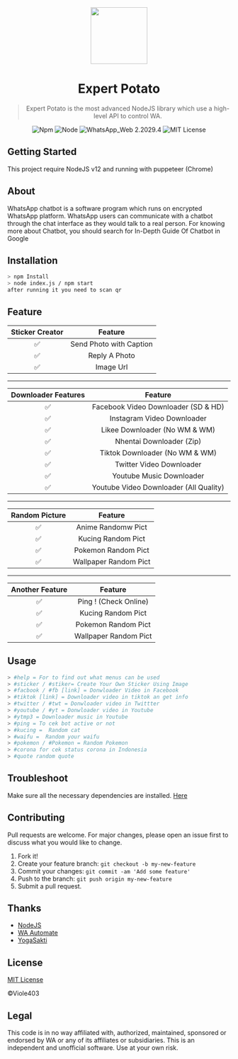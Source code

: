 <div align="center">
<img src="https://gist.githubusercontent.com/Viole403/cfca87e2adc375c7985568aa676ee733/raw/ffb75d63148cdaabae24acb754b8cf0ffc2d7b47/bot.png" width="128" height="128"/>

# Expert Potato

> Expert Potato is the most advanced NodeJS library which use a high-level API to control WA.
>
>

![Npm](https://img.shields.io/badge/npm-6.14.7-brightgreen)
![Node](https://img.shields.io/badge/node-14.6.0-brightgreen)
![WhatsApp_Web 2.2029.4](https://img.shields.io/badge/WhatsApp_Web-2.2029.4-brightgreen.svg)
![MIT License](https://img.shields.io/npm/l/license?color=brigtgreen&label=License)
</div>

## Getting Started

This project require NodeJS v12 and running with puppeteer (Chrome)

## About

WhatsApp chatbot is a software program which runs on encrypted WhatsApp platform. WhatsApp users can communicate with a chatbot through the chat interface as they would talk to a real person. For knowing more about Chatbot, you should search for In-Depth Guide Of Chatbot in Google

## Installation

```bash
> npm Install
> node index.js / npm start
after running it you need to scan qr
```

## Feature


| Sticker Creator |                 Feature            |
| :-----------: | :--------------------------------: |
|       ✅       | Send Photo with Caption |
|       ✅       | Reply A Photo |
|       ✅       | Image Url |

---
| Downloader Features |                     Feature                |
| :------------: | :---------------------------------------------: |
|       ✅        |   Facebook Video Downloader (SD & HD)         |
|       ✅        |   Instagram Video Downloader                  |
|       ✅        |   Likee Downloader (No WM & WM)               |
|       ✅        |   Nhentai Downloader (Zip)                    |
|       ✅        |   Tiktok Downloader (No WM & WM)              |
|       ✅        |   Twitter Video Downloader                    |
|       ✅        |   Youtube Music Downloader                    |
|       ✅        |   Youtube Video Downloader (All Quality)     |

---
| Random Picture  |                    Feature                  |
| :------------: | :---------------------------------------------: |
|       ✅        |   Anime Randomw Pict                          |
|       ✅        |   Kucing Random Pict                          |
|       ✅        |   Pokemon Random Pict                         |
|       ✅        |   Wallpaper Random Pict                       |

---
| Another Feature |                    Feature                  |
| :------------: | :---------------------------------------------: |
|       ✅        |   Ping ! (Check Online)                       |
|       ✅        |   Kucing Random Pict                          |
|       ✅        |   Pokemon Random Pict                         |
|       ✅        |   Wallpaper Random Pict                       |

## Usage

```bash
> #help = For to find out what menus can be used
> #sticker / #stiker= Create Your Own Sticker Using Image
> #facbook / #fb [link] = Donwloader Video in Facebook
> #tiktok [link] = Downloader video in tiktok an get info
> #twitter / #twt = Donwloader video in Twittter
> #youtube / #yt = Donwloader video in Youtube
> #ytmp3 = Downloader music in Youtube
> #ping = To cek bot active or not
> #kucing =  Random cat
> #waifu =  Random your waifu
> #pokemon / #Pokemon = Random Pokemon
> #corona for cek status corona in Indonesia
> #quote random quote
```

## Troubleshoot

Make sure all the necessary dependencies are installed. [Here](https://github.com/Viole403/expert-potato/blob/master/docs/troubleeshot.md)

## Contributing

Pull requests are welcome. For major changes, please open an issue first to discuss what you would like to change.

1. Fork it!
2. Create your feature branch: `git checkout -b my-new-feature`
3. Commit your changes: `git commit -am 'Add some feature'`
4. Push to the branch: `git push origin my-new-feature`
5. Submit a pull request.

## Thanks

* [NodeJS](https://nodejs.org/en/)
* [WA Automate](https://github.com/open-wa/)
* [YogaSakti](https://github.com/YogaSakti)

## License

[MIT License](https://github.com/Viole403/expert-potato/blob/master/LICENSE)

©Viole403

## Legal

This code is in no way affiliated with, authorized, maintained, sponsored or endorsed by WA or any of its affiliates or subsidiaries. This is an independent and unofficial software. Use at your own risk.

